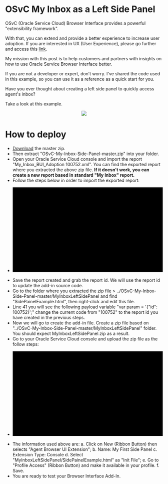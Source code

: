# OSvC My Inbox as a Left Side Panel

OSvC (Oracle Service Cloud) Browser Interface provides a powerful "extensibility framework".

With that, you can extend and provide a better experience to increase user adoption. If you are interested in UX (User Experience), please go further and access this [link](http://www.oracle.com/webfolder/ux/applications/uxd/index.html).

My mission with this post is to help customers and partners with insights on how to use Oracle Service Browser Interface better. 

If you are not a developer or expert, don’t worry. I've shared the code used in this example, so you can use it as a reference as a quick start for you. 

Have you ever thought about creating a left side panel to quickly access agent's inbox?

Take a look at this example.

<p align="center"><img src ="https://github.com/eferreira07/OSvC-My-Inbox-Side-Panel/blob/master/img/demo.gif"/></p>

# How to deploy

- [Download](https://github.com/eferreira07/OSvC-My-Inbox-Side-Panel/archive/master.zip) the master zip.
- Then extract "OSvC-My-Inbox-Side-Panel-master.zip" into your folder.
- Open your Oracle Service Cloud console and import the report "My_Inbox_BUI_Adoption 100752.xml". You can find the exported report where you extracted the above zip file. **If it doesn't work, you can create a new report based in standard "My Inbox" report.**
- Follow the steps below in order to import the exported report:
- <p align="center"><img src ="https://github.com/eferreira07/OSvC-My-Inbox-Side-Panel/blob/master/img/import%20report.gif"/></p>
- Save the report created and grab the report id. We will use the report id to update the add-in source code.
- Go to the folder where you extracted the zip file > ../OSvC-My-Inbox-Side-Panel-master/MyInboxLeftSidePanel and find "SidePainelExample.html", then right-click and edit this file.
- Line 41 you will see the following payload variable "var param = '{"id": 100752}';" change the current code from "100752" to the report id you have created in the previous steps.
- Now we will go to create the add-in file. Create a zip file based on "../OSvC-My-Inbox-Side-Panel-master/MyInboxLeftSidePanel" folder. You should expect MyInboxLeftSidePanel.zip as a result.
- Go to your Oracle Service Cloud console and upload the zip file as the follow steps:
- <p align="center"><img src ="https://github.com/eferreira07/OSvC-My-Inbox-Side-Panel/blob/master/img/upload%20add-in%20side%20panel.gif"/></p>
- The information used above are:
  a. Click on New (Ribbon Button) then selects "Agent Browser UI Extension";
  b. Name: My First Side Panel
  c. Extension Type: Console
  d. Select "MyInboxLeftSidePanel/SidePainelExample.html" as "Init File";
  e. Go to "Profile Access" (Ribbon Button) and make it available in your profile.
  f. Save.
- You are ready to test your Browser Interface Add-In.
